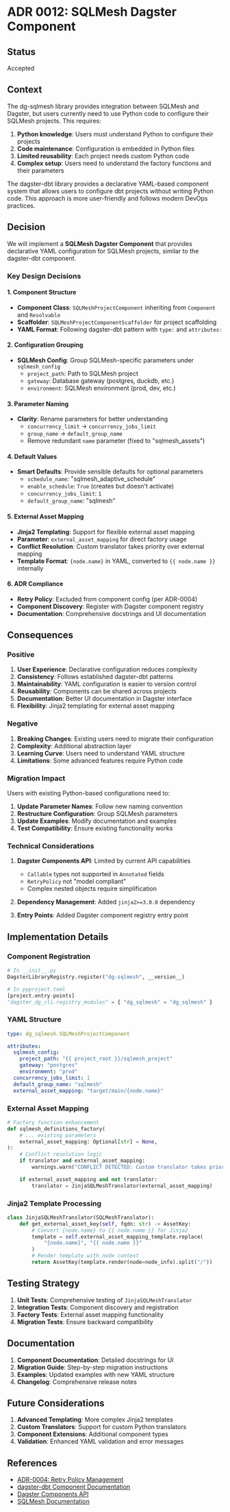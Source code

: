 # ADR 0012: SQLMesh Dagster Component

## Status

Accepted

## Context

The dg-sqlmesh library provides integration between SQLMesh and Dagster, but users currently need to use Python code to configure their SQLMesh projects. This requires:

1. **Python knowledge**: Users must understand Python to configure their projects
2. **Code maintenance**: Configuration is embedded in Python files
3. **Limited reusability**: Each project needs custom Python code
4. **Complex setup**: Users need to understand the factory functions and their parameters

The dagster-dbt library provides a declarative YAML-based component system that allows users to configure dbt projects without writing Python code. This approach is more user-friendly and follows modern DevOps practices.

## Decision

We will implement a **SQLMesh Dagster Component** that provides declarative YAML configuration for SQLMesh projects, similar to the dagster-dbt component.

### Key Design Decisions

#### 1. Component Structure

- **Component Class**: `SQLMeshProjectComponent` inheriting from `Component` and `Resolvable`
- **Scaffolder**: `SQLMeshProjectComponentScaffolder` for project scaffolding
- **YAML Format**: Following dagster-dbt pattern with `type:` and `attributes:`

#### 2. Configuration Grouping

- **SQLMesh Config**: Group SQLMesh-specific parameters under `sqlmesh_config`
  - `project_path`: Path to SQLMesh project
  - `gateway`: Database gateway (postgres, duckdb, etc.)
  - `environment`: SQLMesh environment (prod, dev, etc.)

#### 3. Parameter Naming

- **Clarity**: Rename parameters for better understanding
  - `concurrency_limit` → `concurrency_jobs_limit`
  - `group_name` → `default_group_name`
  - Remove redundant `name` parameter (fixed to "sqlmesh_assets")

#### 4. Default Values

- **Smart Defaults**: Provide sensible defaults for optional parameters
  - `schedule_name`: "sqlmesh_adaptive_schedule"
  - `enable_schedule`: `True` (creates but doesn't activate)
  - `concurrency_jobs_limit`: `1`
  - `default_group_name`: "sqlmesh"

#### 5. External Asset Mapping

- **Jinja2 Templating**: Support for flexible external asset mapping
- **Parameter**: `external_asset_mapping` for direct factory usage
- **Conflict Resolution**: Custom translator takes priority over external mapping
- **Template Format**: `{node.name}` in YAML, converted to `{{ node.name }}` internally

#### 6. ADR Compliance

- **Retry Policy**: Excluded from component config (per ADR-0004)
- **Component Discovery**: Register with Dagster component registry
- **Documentation**: Comprehensive docstrings and UI documentation

## Consequences

### Positive

1. **User Experience**: Declarative configuration reduces complexity
2. **Consistency**: Follows established dagster-dbt patterns
3. **Maintainability**: YAML configuration is easier to version control
4. **Reusability**: Components can be shared across projects
5. **Documentation**: Better UI documentation in Dagster interface
6. **Flexibility**: Jinja2 templating for external asset mapping

### Negative

1. **Breaking Changes**: Existing users need to migrate their configuration
2. **Complexity**: Additional abstraction layer
3. **Learning Curve**: Users need to understand YAML structure
4. **Limitations**: Some advanced features require Python code

### Migration Impact

Users with existing Python-based configurations need to:

1. **Update Parameter Names**: Follow new naming convention
2. **Restructure Configuration**: Group SQLMesh parameters
3. **Update Examples**: Modify documentation and examples
4. **Test Compatibility**: Ensure existing functionality works

### Technical Considerations

1. **Dagster Components API**: Limited by current API capabilities

   - `Callable` types not supported in `Annotated` fields
   - `RetryPolicy` not "model compliant"
   - Complex nested objects require simplification

2. **Dependency Management**: Added `jinja2>=3.0.0` dependency

3. **Entry Points**: Added Dagster component registry entry point

## Implementation Details

### Component Registration

```python
# In __init__.py
DagsterLibraryRegistry.register("dg-sqlmesh", __version__)

# In pyproject.toml
[project.entry-points]
"dagster_dg_cli.registry_modules" = { "dg_sqlmesh" = "dg_sqlmesh" }
```

### YAML Structure

```yaml
type: dg_sqlmesh.SQLMeshProjectComponent

attributes:
  sqlmesh_config:
    project_path: "{{ project_root }}/sqlmesh_project"
    gateway: "postgres"
    environment: "prod"
  concurrency_jobs_limit: 1
  default_group_name: "sqlmesh"
  external_asset_mapping: "target/main/{node.name}"
```

### External Asset Mapping

```python
# Factory function enhancement
def sqlmesh_definitions_factory(
    # ... existing parameters
    external_asset_mapping: Optional[str] = None,
):
    # Conflict resolution logic
    if translator and external_asset_mapping:
        warnings.warn("CONFLICT DETECTED: Custom translator takes priority")

    if external_asset_mapping and not translator:
        translator = JinjaSQLMeshTranslator(external_asset_mapping)
```

### Jinja2 Template Processing

```python
class JinjaSQLMeshTranslator(SQLMeshTranslator):
    def get_external_asset_key(self, fqdn: str) -> AssetKey:
        # Convert {node.name} to {{ node.name }} for Jinja2
        template = self.external_asset_mapping_template.replace(
            "{node.name}", "{{ node.name }}"
        )
        # Render template with node context
        return AssetKey(template.render(node=node_info).split("/"))
```

## Testing Strategy

1. **Unit Tests**: Comprehensive testing of `JinjaSQLMeshTranslator`
2. **Integration Tests**: Component discovery and registration
3. **Factory Tests**: External asset mapping functionality
4. **Migration Tests**: Ensure backward compatibility

## Documentation

1. **Component Documentation**: Detailed docstrings for UI
2. **Migration Guide**: Step-by-step migration instructions
3. **Examples**: Updated examples with new YAML structure
4. **Changelog**: Comprehensive release notes

## Future Considerations

1. **Advanced Templating**: More complex Jinja2 templates
2. **Custom Translators**: Support for custom Python translators
3. **Component Extensions**: Additional component types
4. **Validation**: Enhanced YAML validation and error messages

## References

- [ADR-0004: Retry Policy Management](0004-retry-policy-management.md)
- [dagster-dbt Component Documentation](https://docs.dagster.io/integrations/dbt/dbt-components)
- [Dagster Components API](https://docs.dagster.io/concepts/components)
- [SQLMesh Documentation](https://sqlmesh.com/)
